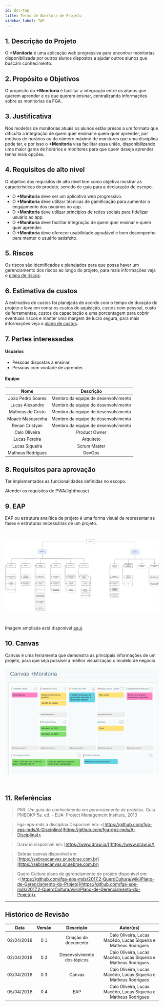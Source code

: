 ```yaml
---
id: doc-tap
title: Termo de Abertura de Projeto
sidebar_label: TAP
---
```


## 1. Descrição do Projeto

<p align="justify">

O **+Monitoria** é uma aplicação web progressiva para encontrar monitorias disponibilizada por outros alunos dispostos a ajudar outros alunos que buscam conhecimento.</p>


## 2. Propósito e Objetivos

<p align="justify">

O propósito do **+Monitoria** é facilitar a integração entre os alunos que querem aprender e os que querem ensinar, centralizando informações sobre as monitorias da FGA.
</p>


## 3. Justificativa

<p align="justify">

Nos modelos de monitorias atuais os alunos estão presos a um formato que dificulta a integração de quem quer ensinar e quem quer aprender, por motivos de horários ou do número máximo de monitores que uma disciplina pode ter, e por isso o **+Monitoria** visa facilitar essa união, disponibilizando uma maior gama de horários e monitores para que quem deseja aprender tenha mais opções.
</p>

## 4. Requisitos de alto nível

<p align="justify">

O objetivo dos requisitos de alto nível tem como objetivo mostrar as características do produto, servido de guia para a declaração de escopo.

- O **+Monitoria** deve ser um aplicativo web progressivo.
- O **+Monitoria** deve utilizar técnicas de gamificação para aumentar o engajamento dos usuários no app.
- O **+Monitoria** deve utilizar princípios de redes sociais para fidelizar usuário ao app.
- O **+Monitoria** deve facilitar integração de quem quer ensinar e quem quer aprender.
- O **+Monitoria** deve oferecer usabilidade agradável e bom desempenho para manter o usuário satisfeito.
</p>


## 5. Riscos

<p align="justify">

Os riscos são identificados e planejados para que possa haver um gerenciamento dos riscos ao longo do projeto, para mais informações veja o  [plano de riscos](plano-riscos.md).  

</p>


## 6. Estimativa de custos

<p align="justify">

A estimativa de custos foi planejada de acordo com o tempo de duração do projeto e leva em conta os custos de aquisição, custos com pessoal, custo de ferramentas, custos de capacitação e uma porcentagem para cobrir eventuais riscos e manter uma margem de lucro segura, para mais informações veja o [plano de custos](plano-custos.md).

## 7. Partes interessadas

<p align="justify">

#### Usuários

- Pessoas dispostas a ensinar.
- Pessoas com vontade de aprender.

#### Equipe
|Nome|Descrição|
|:-------:|:-------:|
|João Pedro Soares |Membro da equipe de desenvolvimento|
|Lucas Alexandre|Membro da equipe de desenvolvimento|
|Matheus de Cristo|Membro da equipe de desenvolvimento|
|Moacir Mascarenha|Membro da equipe de desenvolvimento|
|Renan Cristyan|Membro da equipe de desenvolvimento|
|Caio Oliveira|Product Owner|
|Lucas Pereira|Arquiteto|
|Lucas Siqueira|Scrum Master|
|Matheus Rodrigues|DevOps|
</p>


## 8. Requisitos para aprovação

<p align="justify">

Ter implementados as funcionalidades definidas no escopo.

Atender os requisitos de PWA(lighthouse)
</p>


## 9. EAP
EAP ou estrutura analítica de projeto é uma forma visual de representar as fases e estruturas necessárias de um projeto.

<br>

![EAP](assets/EAP.png)

<br>

Imagem ampliada está disponivel [aqui](https://uploaddeimagens.com.br/images/002/019/629/full/EAP.png?1554523532).

## 10. Canvas
Canvas é uma ferramenta que demonstra as principais informações de um projeto, para que seja possível a melhor visualização o modelo de negócio.
<br>

![Canvas](assets/canvas.png)

<br> 

## 11. Referências

 > PMI. *Um guia do conhecimento em gerenciamento de projetos.* Guia PMBOK® 5a. ed. - EUA: Project Management Institute, 2013

> Fga-eps-mds a disciplina Disponível em:  <[https://github.com/fga-eps-mds/A-Disciplina](https://github.com/fga-eps-mds/A-Disciplina)>

> Draw io disponível em: [https://www.draw.io/](https://www.draw.io/)

> Sebrae canvas disponível em: [https://sebraecanvas.pr.sebrae.com.br](https://sebraecanvas.pr.sebrae.com.br)

> Quero Cultura plano de gerenciamento de projeto disponível em: <[https://github.com/fga-eps-mds/2017.2-QueroCultura/wiki/Plano-de-Gerenciamento-do-Projeto](https://github.com/fga-eps-mds/2017.2-QueroCultura/wiki/Plano-de-Gerenciamento-do-Projeto)>
___


## Histórico de Revisão

| Data | Versão | Descrição | Autor(es) |
|:--:|:--:|:--:|:--:|
| 02/04/2018 | 0.1 | Criação do documento | Caio Oliveira, Lucas Macêdo, Lucas Siqueira e Matheus Rodrigues |
| 02/04/2018 | 0.2 | Desenvolvimento dos tópicos | Caio Oliveira, Lucas Macêdo, Lucas Siqueira e Matheus Rodrigues|
| 03/04/2018 | 0.3 | Canvas | Caio Oliveira, Lucas Macêdo, Lucas Siqueira e Matheus Rodrigues |
| 05/04/2018 | 0.4 | EAP | Caio Oliveira, Lucas Macêdo, Lucas Siqueira e Matheus Rodrigues |






